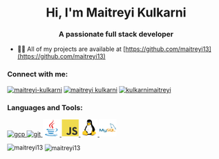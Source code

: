 <h1 align="center">Hi, I'm Maitreyi Kulkarni</h1>
<h3 align="center">A passionate full stack developer</h3>


- 👨‍💻 All of my projects are available at [https://github.com/maitreyi13](https://github.com/maitreyi13)

<h3 align="left">Connect with me:</h3>
<p align="left">
<a href="https://linkedin.com/in/maitreyi-kulkarni" target="blank"><img align="center" src="https://raw.githubusercontent.com/rahuldkjain/github-profile-readme-generator/master/src/images/icons/Social/linked-in-alt.svg" alt="maitreyi-kulkarni" height="30" width="40" /></a>
<a href="https://stackoverflow.com/users/maitreyi kulkarni" target="blank"><img align="center" src="https://raw.githubusercontent.com/rahuldkjain/github-profile-readme-generator/master/src/images/icons/Social/stack-overflow.svg" alt="maitreyi kulkarni" height="30" width="40" /></a>
<a href="https://auth.geeksforgeeks.org/user/kulkarnimaitreyi" target="blank"><img align="center" src="https://raw.githubusercontent.com/rahuldkjain/github-profile-readme-generator/master/src/images/icons/Social/geeks-for-geeks.svg" alt="kulkarnimaitreyi" height="30" width="40" /></a>
</p>

<h3 align="left">Languages and Tools:</h3>
<p align="left"> <a href="https://cloud.google.com" target="_blank" rel="noreferrer"> <img src="https://www.vectorlogo.zone/logos/google_cloud/google_cloud-icon.svg" alt="gcp" width="40" height="40"/> </a> <a href="https://git-scm.com/" target="_blank" rel="noreferrer"> <img src="https://www.vectorlogo.zone/logos/git-scm/git-scm-icon.svg" alt="git" width="40" height="40"/> </a> <a href="https://www.java.com" target="_blank" rel="noreferrer"> <img src="https://raw.githubusercontent.com/devicons/devicon/master/icons/java/java-original.svg" alt="java" width="40" height="40"/> </a> <a href="https://developer.mozilla.org/en-US/docs/Web/JavaScript" target="_blank" rel="noreferrer"> <img src="https://raw.githubusercontent.com/devicons/devicon/master/icons/javascript/javascript-original.svg" alt="javascript" width="40" height="40"/> </a> <a href="https://www.linux.org/" target="_blank" rel="noreferrer"> <img src="https://raw.githubusercontent.com/devicons/devicon/master/icons/linux/linux-original.svg" alt="linux" width="40" height="40"/> </a> <a href="https://www.mysql.com/" target="_blank" rel="noreferrer"> <img src="https://raw.githubusercontent.com/devicons/devicon/master/icons/mysql/mysql-original-wordmark.svg" alt="mysql" width="40" height="40"/> </a> </p>

<p><img align="left" src="https://github-readme-stats.vercel.app/api/top-langs?username=maitreyi13&show_icons=true&locale=en&layout=compact" alt="maitreyi13" /></p>

<p>&nbsp;<img align="center" src="https://github-readme-stats.vercel.app/api?username=maitreyi13&show_icons=true&locale=en" alt="maitreyi13" /></p>
